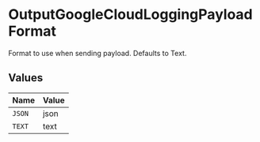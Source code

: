# OutputGoogleCloudLoggingPayloadFormat

Format to use when sending payload. Defaults to Text.


## Values

| Name   | Value  |
| ------ | ------ |
| `JSON` | json   |
| `TEXT` | text   |